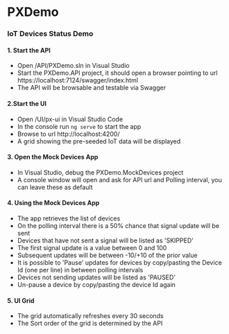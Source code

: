
# PXDemo
### IoT Devices Status Demo

#### 1. Start the API
- Open /API/PXDemo.sln in Visual Studio
- Start the PXDemo.API project, it should open a browser pointing to url https://localhost:7124/swagger/index.html
- The API will be browsable and testable via Swagger
  
#### 2.Start the UI
- Open /UI/px-ui in Visual Studio Code
- In the console run `ng serve` to start the app
- Browse to url http://localhost:4200/
- A grid showing the pre-seeded IoT data will be displayed

#### 3. Open the Mock Devices App
- In Visual Studio, debug the PXDemo.MockDevices project
- A console window will open and ask for API url and Polling interval, you can leave these as default

#### 4. Using the Mock Devices App
- The app retrieves the list of devices
- On the polling interval there is a 50% chance that signal update will be sent
- Devices that have not sent a signal will be listed as 'SKIPPED'
- The first signal update is a value between 0 and 100
- Subsequent updates will be between -10/+10 of the prior value
- It is possible to 'Pause' updates for devices by copy/pasting the Device Id (one per line) in between polling intervals
- Devices not sending updates will be listed as 'PAUSED'
- Un-pause a device by copy/pasting the device Id again

#### 5. UI Grid
- The grid automatically refreshes every 30 seconds
- The Sort order of the grid is determined by the API








